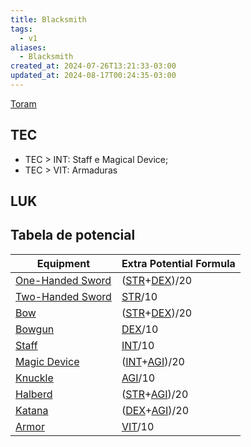 ```yaml
---
title: Blacksmith
tags:
  - v1
aliases:
  - Blacksmith
created_at: 2024-07-26T13:21:33-03:00
updated_at: 2024-08-17T00:24:35-03:00
---
```


[Toram](26/Toram.md)

## TEC

- TEC > INT: Staff e Magical Device;
- TEC > VIT: Armaduras

## LUK


## Tabela de potencial

| Equipment                                                                | Extra Potential Formula                                                                                      |
| ------------------------------------------------------------------------ | ------------------------------------------------------------------------------------------------------------ |
| [One-Handed Sword](../../../../ideias/2024/07/09/Toram_One_Handed_Sword.md) | ([STR](../../../../sementes/2024/07/09/Toram_STR.md)+[DEX](../../../../ideias/2024/07/09/Toram_DEX.md))/20 |
| [Two-Handed Sword](../../../../ideias/2024/07/09/Toram_Two_Handed_Sword.md) | [STR](../../../../sementes/2024/07/09/Toram_STR.md)/10                                                  |
| [Bow](../../../../ideias/2024/07/09/Toram_Bow.md)                           | ([STR](../../../../sementes/2024/07/09/Toram_STR.md)+[DEX](../../../../ideias/2024/07/09/Toram_DEX.md))/20 |
| [Bowgun](../../../../ideias/2024/07/09/Toram_Bowgun.md)                     | [DEX](../../../../ideias/2024/07/09/Toram_DEX.md)/10                                                            |
| [Staff](../../../../ideias/2024/07/09/Toram_Staff.md)                       | [INT](../../../../sementes/2024/07/09/Toram_INT.md)/10                                                  |
| [Magic Device](../../../../ideias/2024/07/09/Toram_Magic_Device.md)         | ([INT](../../../../sementes/2024/07/09/Toram_INT.md)+[AGI](../../../../ideias/2024/07/09/Toram_AGI.md))/20 |
| [Knuckle](../../../../ideias/2024/07/09/Toram_Knuckle.md)                   | [AGI](../../../../ideias/2024/07/09/Toram_AGI.md)/10                                                            |
| [Halberd](../../../../ideias/2024/07/09/Toram_Halberd.md)                   | ([STR](../../../../sementes/2024/07/09/Toram_STR.md)+[AGI](../../../../ideias/2024/07/09/Toram_AGI.md))/20 |
| [Katana](../../../../ideias/2024/07/09/Toram_Katana.md)                     | ([DEX](../../../../ideias/2024/07/09/Toram_DEX.md)+[AGI](../../../../ideias/2024/07/09/Toram_AGI.md))/20         |
| [Armor](../../../../ideias/2024/07/09/Toram_Armor.md)                       | [VIT](../../../../ideias/2024/07/09/Toram_VIT.md)/10                                                            |


